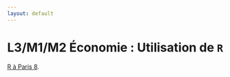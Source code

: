 ```yaml
---
layout: default
---
```



# L3/M1/M2 Économie : Utilisation de `R`

[R à Paris 8](https://p8ecoge.github.io/rp8/).


